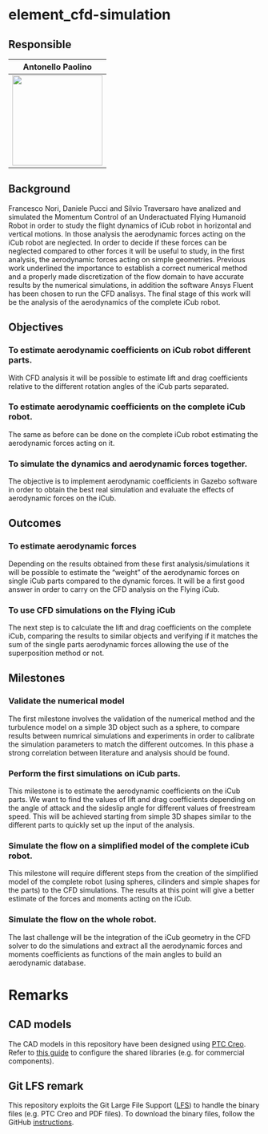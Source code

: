# element_cfd-simulation

## Responsible 

Antonello Paolino     |
:-------------------------:|
<img src="https://user-images.githubusercontent.com/75119799/102009876-b3456880-3d3a-11eb-9504-b17b59327a81.jpg" width="180"> |  

## Background
Francesco Nori, Daniele Pucci and Silvio Traversaro have analized and simulated the Momentum Control of an Underactuated Flying Humanoid Robot in order to study the flight dynamics of iCub robot in horizontal and vertical motions.
In those analysis the aerodynamic forces acting on the iCub robot are neglected. In order to decide if these forces can be neglected compared to other forces it will be useful to study, in the first analysis, the aerodynamic forces acting on simple geometries.
Previous work underlined the importance to establish a correct numerical method and a properly made discretization of the flow domain to have accurate results by the numerical simulations, in addition the software Ansys Fluent has been chosen to run the CFD analisys.
The final stage of this work will be the analysis of the aerodynamics of the complete iCub robot.

## Objectives
 
### To estimate aerodynamic coefficients on iCub robot different parts.
With CFD analysis it will be possible to estimate lift and drag coefficients relative to the different rotation angles of the iCub parts separated.

### To estimate aerodynamic coefficients on the complete iCub robot.
The same as before can be done on the complete iCub robot estimating the aerodynamic forces acting on it.

### To simulate the dynamics and aerodynamic forces together.
The objective is to implement aerodynamic coefficients in Gazebo software in order to obtain the best real simulation and evaluate the effects of aerodynamic forces on the iCub.

## Outcomes

### To estimate aerodynamic forces
Depending on the results obtained from these first analysis/simulations it will be possible to estimate the “weight” of the aerodynamic forces on single iCub parts compared to the dynamic forces. It will be a first good answer in order to carry on the CFD analysis on the Flying iCub.

### To use CFD simulations on the Flying iCub
The next step is to calculate the lift and drag coefficients on the complete iCub, comparing the results to similar objects and verifying if it matches the sum of the single parts aerodynamic forces allowing the use of the superposition method or not.

## Milestones

### Validate the numerical model
The first milestone involves the validation of the numerical method and the turbulence model on a simple 3D object such as a sphere, to compare results between numrical simulations and experiments in order to calibrate the simulation parameters to match the different outcomes. In this phase a strong correlation between literature and analysis should be found.

### Perform the first simulations on iCub parts.
This milestone is to estimate the aerodynamic coefficients on the iCub parts. We want to find the values of lift and drag coefficients depending on the angle of attack and the sideslip angle for different values of freestream speed. This will be achieved starting from simple 3D shapes similar to the different parts to quickly set up the input of the analysis.

### Simulate the flow on a simplified model of the complete iCub robot.
This milestone will require different steps from the creation of the simplified model of the complete robot (using spheres, cilinders and simple shapes for the parts) to the CFD simulations. The results at this point will give a better estimate of the forces and moments acting on the iCub. 

### Simulate the flow on the whole robot.
The last challenge will be the integration of the iCub geometry in the CFD solver to do the simulations and extract all the aerodynamic forces and moments coefficients as functions of the main angles to build an aerodynamic database.

# Remarks
## CAD models
The CAD models in this repository have been designed using [PTC Creo](https://www.ptc.com/en/products/cad/creo). Refer to [this guide](https://github.com/loc2/loc2-commons/wiki/Setup-PTC-Creo) to configure the shared libraries (e.g. for commercial components).

## Git LFS remark
This repository exploits the Git Large File Support ([LFS][1]) to handle the binary files (e.g. PTC Creo and PDF files). To download the binary files, follow the GitHub [instructions][2].

[1]:https://git-lfs.github.com/
[2]:https://help.github.com/articles/installing-git-large-file-storage/
